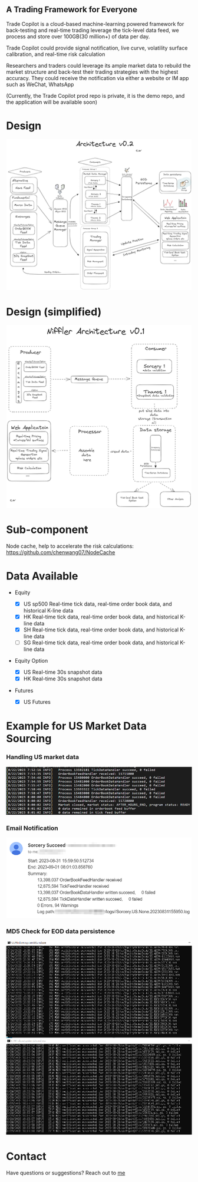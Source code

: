 ## A Trading Framework for Everyone

Trade Copilot is a cloud-based machine-learning powered framework for back-testing and real-time trading
leverage the tick-level data feed, we process and store over 100GB(30 million+) of data per day.

Trade Copilot could provide signal notification, live curve, volatility surface calibration, and real-time risk calculation

Researchers and traders could leverage its ample market data to rebuild the market structure and back-test
their trading strategies with the highest accuracy. They could receive the notification via either a website or IM app such as WeChat, WhatsApp

(Currently, the Trade Copilot prod repo is private, it is the demo repo, and the application will be available soon)


# Design

![Example Image 2](res/images/NifflerArchitectureV01Small.png)

# Design (simplified)

![Example Image](res/images/NifflerArchV01SimpleSmall.png)

# Sub-component
Node cache, help to accelerate the risk calculations: https://github.com/chenwang07/NodeCache

# Data Available
- Equity

  - [x] US sp500 Real-time tick data, real-time order book data, and historical K-line data
  - [x] HK Real-time tick data, real-time order book data, and historical K-line data
  - [x] SH Real-time tick data, real-time order book data, and historical K-line data
  - [ ] SG Real-time tick data, real-time order book data, and historical K-line data

- Equity Option
  - [x] US Real-time 30s snapshot data
  - [x] HK Real-time 30s snapshot data

- Futures
  - [x] US Futures


# Example for US Market Data Sourcing

### Handling US market data
![Example Image 3](res/images/Example_us_data.png)

### Email Notification

![Example Image 4](res/images/email_notification.png)

### MD5 Check for EOD data persistence
![Example Image 5](res/images/md5_check.png)



# Contact
Have questions or suggestions? Reach out to [me](https://www.linkedin.com/in/chenwang666/)


